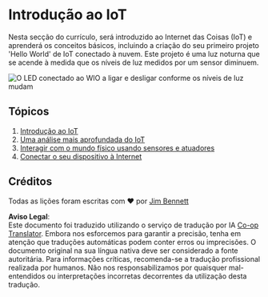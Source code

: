 <!--
CO_OP_TRANSLATOR_METADATA:
{
  "original_hash": "e2b1b891b08ef7633d285547fbe73290",
  "translation_date": "2025-08-25T21:53:50+00:00",
  "source_file": "1-getting-started/README.md",
  "language_code": "pt"
}
-->
# Introdução ao IoT

Nesta secção do currículo, será introduzido ao Internet das Coisas (IoT) e aprenderá os conceitos básicos, incluindo a criação do seu primeiro projeto 'Hello World' de IoT conectado à nuvem. Este projeto é uma luz noturna que se acende à medida que os níveis de luz medidos por um sensor diminuem.

![O LED conectado ao WIO a ligar e desligar conforme os níveis de luz mudam](../../../images/wio-running-assignment-1-1.gif)

## Tópicos

1. [Introdução ao IoT](lessons/1-introduction-to-iot/README.md)
1. [Uma análise mais aprofundada do IoT](lessons/2-deeper-dive/README.md)
1. [Interagir com o mundo físico usando sensores e atuadores](lessons/3-sensors-and-actuators/README.md)
1. [Conectar o seu dispositivo à Internet](lessons/4-connect-internet/README.md)

## Créditos

Todas as lições foram escritas com ♥️ por [Jim Bennett](https://GitHub.com/JimBobBennett)

**Aviso Legal**:  
Este documento foi traduzido utilizando o serviço de tradução por IA [Co-op Translator](https://github.com/Azure/co-op-translator). Embora nos esforcemos para garantir a precisão, tenha em atenção que traduções automáticas podem conter erros ou imprecisões. O documento original na sua língua nativa deve ser considerado a fonte autoritária. Para informações críticas, recomenda-se a tradução profissional realizada por humanos. Não nos responsabilizamos por quaisquer mal-entendidos ou interpretações incorretas decorrentes da utilização desta tradução.